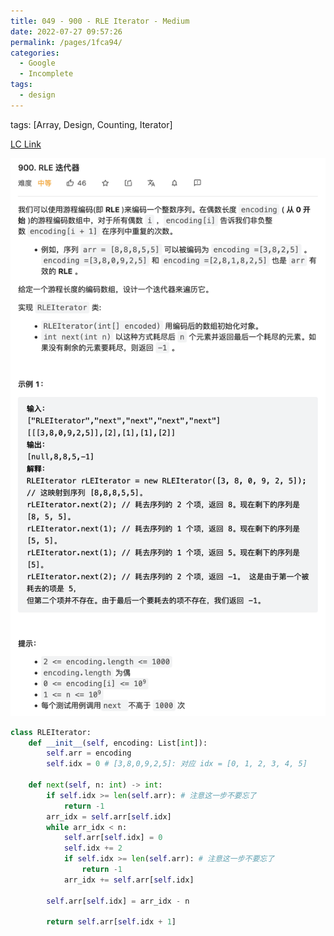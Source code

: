 ```yaml
---
title: 049 - 900 - RLE Iterator - Medium
date: 2022-07-27 09:57:26
permalink: /pages/1fca94/
categories:
  - Google
  - Incomplete
tags:
  - design
---
```

tags: [Array, Design, Counting, Iterator]

[LC Link](https://leetcode.cn/problems/rle-iterator/)

![](https://raw.githubusercontent.com/emmableu/image/master/202208101541449.png)

```python
class RLEIterator:
	def __init__(self, encoding: List[int]):
		self.arr = encoding
		self.idx = 0 # [3,8,0,9,2,5]: 对应 idx = [0, 1, 2, 3, 4, 5]
		
	def next(self, n: int) -> int:
		if self.idx >= len(self.arr): # 注意这一步不要忘了
			return -1
		arr_idx = self.arr[self.idx] 
		while arr_idx < n:
			self.arr[self.idx] = 0
			self.idx += 2
			if self.idx >= len(self.arr): # 注意这一步不要忘了
				return -1
			arr_idx += self.arr[self.idx] 
			
		self.arr[self.idx] = arr_idx - n
		
		return self.arr[self.idx + 1]
```